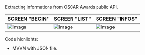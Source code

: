 Extracting informations from OSCAR Awards public API.

|SCREEN "BEGIN"|SCREEN "LIST"|SCREEN "INFOS"|
|-|-|-|
|![image](https://github.com/user-attachments/assets/bb4cab43-9cc8-4f43-afe2-8237376cc22a)|![image](https://github.com/user-attachments/assets/2d7d3290-99eb-420b-9965-579cb5a47603)|![image](https://github.com/user-attachments/assets/2e6b00d3-fbe4-484d-8e9d-864bc5051702)|

Code highlights:
- MVVM with JSON file.
